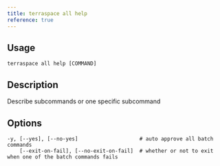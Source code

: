 ```yaml
---
title: terraspace all help
reference: true
---
```


## Usage

    terraspace all help [COMMAND]

## Description

Describe subcommands or one specific subcommand


## Options

```
-y, [--yes], [--no-yes]                    # auto approve all batch commands
    [--exit-on-fail], [--no-exit-on-fail]  # whether or not to exit when one of the batch commands fails
```

